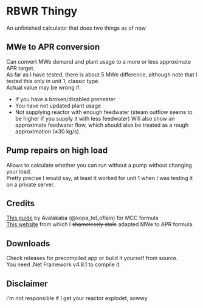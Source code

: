 # RBWR Thingy
An unfinished calculator that does two things as of now

## MWe to APR conversion
Can convert MWe demand and plant usage to a more or less approximate APR target.\
As far as I have tested, there is about 5 MWe difference, although note that I tested this only in unit 1, classic type.\
Actual value may be wrong if:
- If you have a broken/disabled preheater
- You have not updated plant usage
- Not supplying reactor with enough feedwater (steam outflow seems to be higher if you supply it with less feedwater)
Will also show an approximate feedwater flow, which should also be treated as a rough approximation (±30 kg/s).
## Pump repairs on high load
Allows to calculate whether you can run without a pump without changing your load.\
Pretty precise I would say, at least it worked for unit 1 when I was testing it on a private server.

## Credits
[This guide](https://docs.google.com/document/d/1Irwh4lIR1y15hKauZ3XupzsZ79sPYgwSfMnnWt8aulc/edit) by Avalakaba (@kopa_tel_oflain) for MCC formula\
[This website](https://nxrvi.github.io/rbwrmultitoolweb/) from which I ~~shamelessly stole~~ adapted MWe to APR formula.

## Downloads
Check releases for precompiled app or build it yourself from source.\
You need .Net Framework v4.8.1 to compile it.

## Disclaimer
i'm not responsible if I get your reactor explodet, sowwy
